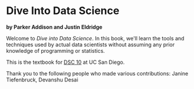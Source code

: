 Dive Into Data Science
======================

**by Parker Addison and Justin Eldridge**

Welcome to *Dive into Data Science*. In this book, we'll learn the tools and techniques used by actual data scientists without assuming any prior knowledge of programming or statistics.

This is the textbook for [DSC 10](http://www.dsc10.com) at UC San Diego.

Thank you to the following people who made various contributions: Janine
Tiefenbruck, Devanshu Desai

```{toctree}
```

